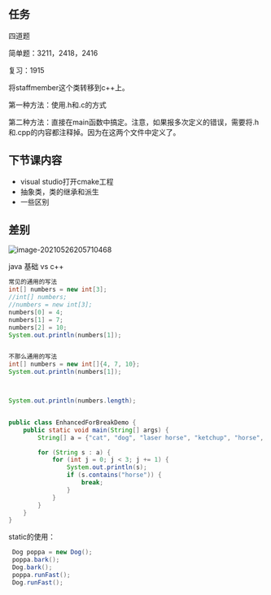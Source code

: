 ##  任务

四道题

简单题：3211，2418，2416

复习：1915

将staffmember这个类转移到c++上。

第一种方法：使用.h和.c的方式

第二种方法：直接在main函数中搞定。注意，如果报多次定义的错误，需要将.h和.cpp的内容都注释掉。因为在这两个文件中定义了。

##  下节课内容

- visual studio打开cmake工程
- 抽象类，类的继承和派生
- 一些区别

##  差别

![image-20210526205710468](https://gitee.com/umecjf/figures/raw/master/image-20210526205710468.png)



java  基础  vs c++

```java
常见的通用的写法
int[] numbers = new int[3];
//int[] numbers;
//numbers = new int[3];
numbers[0] = 4;
numbers[1] = 7;
numbers[2] = 10;
System.out.println(numbers[1]);


不那么通用的写法
int[] numbers = new int[]{4, 7, 10};
System.out.println(numbers[1]);



System.out.println(numbers.length);


public class EnhancedForBreakDemo {
    public static void main(String[] args) {
        String[] a = {"cat", "dog", "laser horse", "ketchup", "horse", "horbse"};

        for (String s : a) {
            for (int j = 0; j < 3; j += 1) {
                System.out.println(s);
                if (s.contains("horse")) {
                    break;
                }                
            }
        }
    }
}
```
static的使用：
```java
 Dog poppa = new Dog();
 poppa.bark();
 Dog.bark();
 poppa.runFast();
 Dog.runFast();
```


